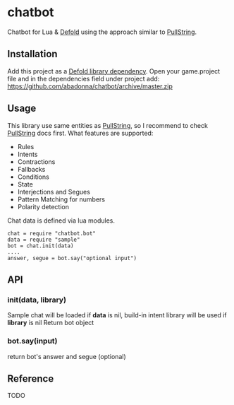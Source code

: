 # chatbot
Chatbot for Lua &amp; [Defold](https://www.defold.com) using the approach similar to [PullString](https://docs.pullstring.com/docs/).

## Installation
Add this project as a [Defold library dependency](http://www.defold.com/manuals/libraries/).
Open your game.project file and in the dependencies field under project add:
https://github.com/abadonna/chatbot/archive/master.zip

## Usage
This library use same entities as [PullString](https://docs.pullstring.com/docs/), so I recommend to check [PullString](https://docs.pullstring.com/docs/) docs first.
What features are supported:
* Rules
* Intents
* Contractions
* Fallbacks
* Conditions
* State
* Interjections and Segues
* Pattern Matching for numbers
* Polarity detection

Chat data is defined via lua modules.

```
chat = require "chatbot.bot"
data = require "sample"
bot = chat.init(data)
....
answer, segue = bot.say("optional input")
```

## API
### init(data, library)
Sample chat will be loaded if **data** is nil, build-in intent library will be used if **library** is nil
Return bot object

### bot.say(input)
return bot's answer and segue (optional)

## Reference
TODO
